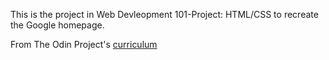 This is the project in Web Devleopment 101-Project: HTML/CSS to recreate the Google homepage.



From The Odin Project's [curriculum](http://www.theodinproject.com/courses/web-development-101/lessons/html-css)
